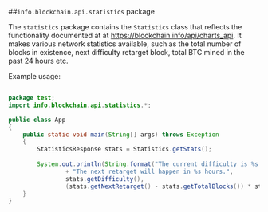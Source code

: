 ##`info.blockchain.api.statistics` package

The `statistics` package contains the `Statistics` class that reflects the functionality documented at at https://blockchain.info/api/charts_api. It makes various network statistics available, such as the total number of blocks in existence, next difficulty retarget block, total BTC mined in the past 24 hours etc.

Example usage:

```java

package test;
import info.blockchain.api.statistics.*;

public class App 
{
    public static void main(String[] args) throws Exception
    {	
    	StatisticsResponse stats = Statistics.getStats();
    	
    	System.out.println(String.format("The current difficulty is %s. "
    			+ "The next retarget will happen in %s hours.",
    			stats.getDifficulty(), 
    			(stats.getNextRetarget() - stats.getTotalBlocks()) * stats.getMinutesBetweenBlocks() / 60));
    }
}

```